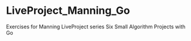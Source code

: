 # LiveProject_Manning_Go
Exercises for Manning LiveProject series Six Small Algorithm Projects with Go
